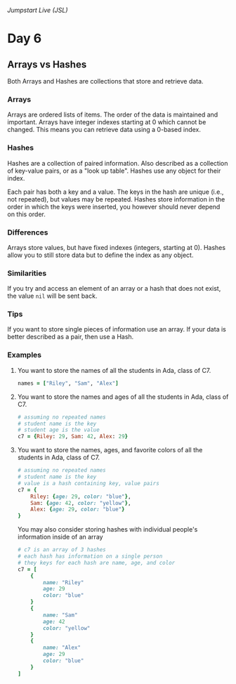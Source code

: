 _Jumpstart Live (JSL)_
# Day 6
## Arrays vs Hashes

Both Arrays and Hashes are collections that store and retrieve data.

### Arrays
Arrays are ordered lists of items. The order of the data is maintained and important. Arrays have integer indexes starting at 0 which cannot be changed. This means you can retrieve data using a 0-based index.

### Hashes
Hashes are a collection of paired information. Also described as a collection of key-value pairs, or as a "look up table". Hashes use any object for their index.

Each pair has both a key and a value. The keys in the hash are unique (i.e., not repeated), but values may be repeated. Hashes store information in the order in which the keys were inserted, you however should never depend on this order.

### Differences
Arrays store values, but have fixed indexes (integers, starting at 0). Hashes allow you to still store data but to define the index as any object.

### Similarities
If you try and access an element of an array or a hash that does not exist, the value `nil` will be sent back.

### Tips
If you want to store single pieces of information use an array. If your data is better described as a pair, then use a Hash.

### Examples
1. You want to store the names of all the students in Ada, class of C7.

	```ruby
	names = ["Riley", "Sam", "Alex"]
	```

2. You want to store the names and ages of all the students in Ada, class of C7.

	```ruby
	# assuming no repeated names
	# student name is the key
	# student age is the value
	c7 = {Riley: 29, Sam: 42, Alex: 29}
	```

3. You want to store the names, ages, and favorite colors of all the students in Ada, class of C7.

	```ruby
	# assuming no repeated names
	# student name is the key
	# value is a hash containing key, value pairs
	c7 = {
		Riley: {age: 29, color: "blue"}, 
		Sam: {age: 42, color: "yellow"}, 
		Alex: {age: 29, color: "blue"}
	}
	```

	You may also consider storing hashes with individual people's information inside of an array

	```ruby
	# c7 is an array of 3 hashes
	# each hash has information on a single person
	# they keys for each hash are name, age, and color
	c7 = [
		{
			name: "Riley"
			age: 29
			color: "blue"
		}
		{
			name: "Sam"
			age: 42
			color: "yellow"
		}
		{
			name: "Alex"
			age: 29
			color: "blue"
		}
	]